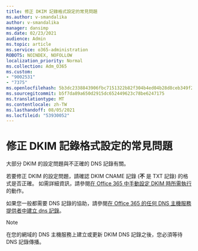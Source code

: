 ```yaml
---
title: 修正 DKIM 記錄格式設定的常見問題
ms.author: v-smandalika
author: v-smandalika
manager: dansimp
ms.date: 02/23/2021
audience: Admin
ms.topic: article
ms.service: o365-administration
ROBOTS: NOINDEX, NOFOLLOW
localization_priority: Normal
ms.collection: Adm_O365
ms.custom:
- "9002531"
- "7375"
ms.openlocfilehash: 5b3dc2338843906fbc7151322b82f304b4ed04b28d8ceb349f2705c309cdeae8
ms.sourcegitcommit: b5f7da89a650d2915dc652449623c78be6247175
ms.translationtype: MT
ms.contentlocale: zh-TW
ms.lasthandoff: 08/05/2021
ms.locfileid: "53930052"
---
```

# <a name="fix-common-problems-with-dkim-record-formatting"></a>修正 DKIM 記錄格式設定的常見問題

大部分 DKIM 的設定問題與不正確的 DNS 記錄有關。

若要修正 DKIM 的設定問題，請確認 DKIM CNAME 記錄 (**不** 是 TXT 記錄) 的格式是否正確。 如需詳細資訊，請參閱[在 Office 365 中手動設定 DKIM 時所需執行](https://docs.microsoft.com/microsoft-365/security/office-365-security/use-dkim-to-validate-outbound-email)的動作。

如果您一般都需要 DNS 記錄的協助，請參閱[在 Office 365 的任何 DNS 主機服務提供者中建立 dns 記錄](https://docs.microsoft.com/microsoft-365/admin/get-help-with-domains/create-dns-records-at-any-dns-hosting-provider)。

> [!NOTE]
> 在您的網域的 DNS 主機服務上建立或更新 DKIM DNS 記錄之後，您必須等待 DNS 記錄傳播。
